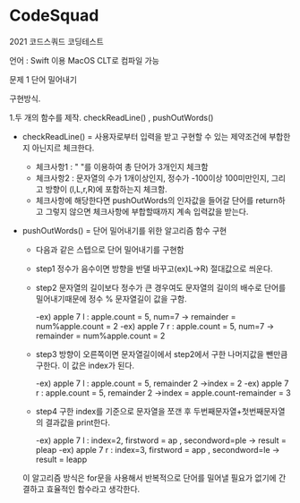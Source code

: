 # CodeSquad
2021 코드스쿼드 코딩테스트

언어 : Swift 이용 MacOS CLT로 컴파일 가능

문제 1
  단어 밀어내기
  
  
구현방식.

1.두 개의 함수를 제작. checkReadLine() , pushOutWords()

- checkReadLine() = 사용자로부터 입력을 받고 구현할 수 있는 제약조건에 부합한지 아닌지르 체크한다.
  - 체크사항1 : " "를 이용하여 총 단어가 3개인지 체크함
  - 체크사항2 : 문자열의 수가 1개이상인지, 정수가 -100이상 100미만인지, 그리고 방향이 (l,L,r,R)에 포함하는지 체크함.
  - 체크사항에 해당한다면 pushOutWords의 인자값을 들어갈 단어를 return하고 그렇지 않으면 체크사항에 부합할때까지 계속 입력값을 받는다.
  
- pushOutWords() = 단어 밀어내기를 위한 알고리즘 함수 구현
  - 다음과 같은 스텝으로 단어 밀어내기를 구현함
  
  - step1 정수가 음수이면 방향을 반댈 바꾸고(ex)L->R) 절대값으로 씌운다.
  
  - step2 문자열의 길이보다 정수가 큰 경우여도 문자열의 길이의 배수로 단어를 밀어내기때문에 정수 % 문자열길이 값을 구함.
  
    -ex) apple 7 l : apple.count = 5, num=7 -> remainder = num%apple.count = 2
    -ex) apple 7 r : apple.count = 5, num=7 -> remainder = num%apple.count = 2
    
  - step3 방향이 오른쪽이면 문자열길이에서 step2에서 구한 나머지값을 뺀만큼 구한다. 이 값은 index가 된다.
  
    -ex) apple 7 l : apple.count = 5, remainder 2 ->index = 2
    -ex) apple 7 r : apple.count = 5, remainder 2 ->index = apple.count-remainder = 3
  
  - step4 구한 index를 기준으로 문자열을 쪼갠 후 두번째문자열+첫번째문자열의 결과값을 print한다.
  
    -ex) apple 7 l : index=2, firstword = ap , secondword=ple -> result = pleap
    -ex) apple 7 r : index=3, firstword = app , secondword=le -> result = leapp
  
  이 알고리즘 방식은 for문을 사용해서 반복적으로 단어를 밀어낼 필요가 없기에 간결하고 효율적인 함수라고 생각한다.
  
